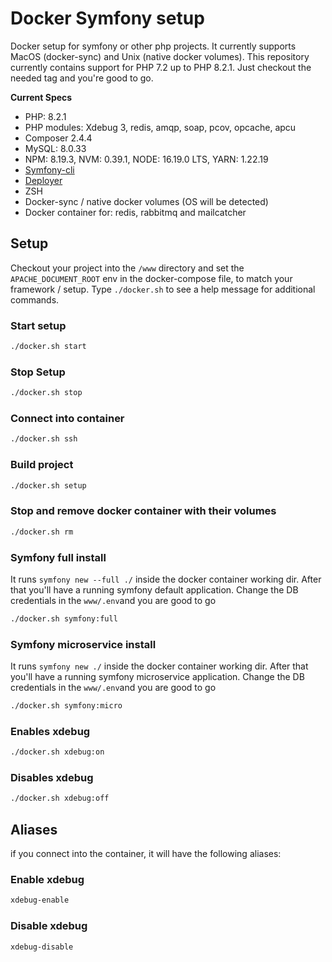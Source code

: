 # Docker Symfony setup

Docker setup for symfony or other php projects. It currently supports MacOS (docker-sync) and Unix (native docker volumes).
This repository currently contains support for PHP 7.2 up to PHP 8.2.1. Just checkout the needed tag and you're good to go.

**Current Specs**
* PHP: 8.2.1
* PHP modules: Xdebug 3, redis, amqp, soap, pcov, opcache, apcu
* Composer 2.4.4
* MySQL: 8.0.33
* NPM: 8.19.3, NVM: 0.39.1, NODE: 16.19.0 LTS, YARN: 1.22.19
* [Symfony-cli](https://symfony.com/download)
* [Deployer](https://github.com/deployphp/deployer)
* ZSH
* Docker-sync / native docker volumes (OS will be detected)
* Docker container for: redis, rabbitmq and mailcatcher


## Setup

Checkout your project into the `/www` directory and set the `APACHE_DOCUMENT_ROOT` env in the docker-compose file, to match your framework / setup.
Type `./docker.sh` to see a help message for additional commands.

### Start setup
```bash
./docker.sh start
```

### Stop Setup
```bash
./docker.sh stop
```

### Connect into container
```bash
./docker.sh ssh
```

### Build project
```bash
./docker.sh setup
```

### Stop and remove docker container with their volumes
```bash
./docker.sh rm
```

### Symfony full install
It runs `symfony new --full ./` inside the docker container working dir. After that you'll have a running symfony default application. Change the DB credentials in the `www/.env`and you are good to go
```bash
./docker.sh symfony:full
```

### Symfony microservice install
It runs `symfony new ./` inside the docker container working dir. After that you'll have a running symfony microservice application. Change the DB credentials in the `www/.env`and you are good to go
```bash
./docker.sh symfony:micro
```

### Enables xdebug
```bash
./docker.sh xdebug:on
```

### Disables xdebug
```bash
./docker.sh xdebug:off
```

## Aliases
if you connect into the container, it will have the following aliases:

### Enable xdebug
```bash
xdebug-enable
```

### Disable xdebug
```bash
xdebug-disable
```
